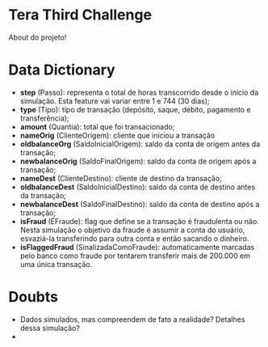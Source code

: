 # Tera Third Challenge

About do projeto!


# Data Dictionary

- **step** (Passo): representa o total de horas transcorrido desde o início da simulação. Esta feature vai variar entre 1 e 744 (30 dias);
- **type** (Tipo): tipo de transação (depósito, saque, débito, pagamento e transferência);
- **amount** (Quantia): total que foi transacionado;
- **nameOrig** (ClienteOrigem): cliente que iniciou a transação
- **oldbalanceOrg** (SaldoInicialOrigem): saldo da conta de origem antes da transação;
- **newbalanceOrig** (SaldoFinalOrigem): saldo da conta de origem após a transação;
- **nameDest** (ClienteDestino): cliente de destino da transação;
- **oldbalanceDest** (SaldoInicialDestino): saldo da conta de destino antes da transação;
- **newbalanceDest** (SaldoFinalDestino): saldo da conta de destino após a transação;
- **isFraud** (ÉFraude): flag que define se a transação é fraudulenta ou não. Nesta simulação o objetivo da fraude é assumir a conta do usuário, esvaziá-la transferindo para outra conta e então sacando o dinheiro.
- **isFlaggedFraud** (SinalizadaComoFraude): automaticamente marcadas pelo banco como fraude por tentarem transferir mais de 200.000 em uma única transação.

# Doubts

- Dados simulados, mas compreendem de fato a realidade? Detalhes dessa simulação?
- 